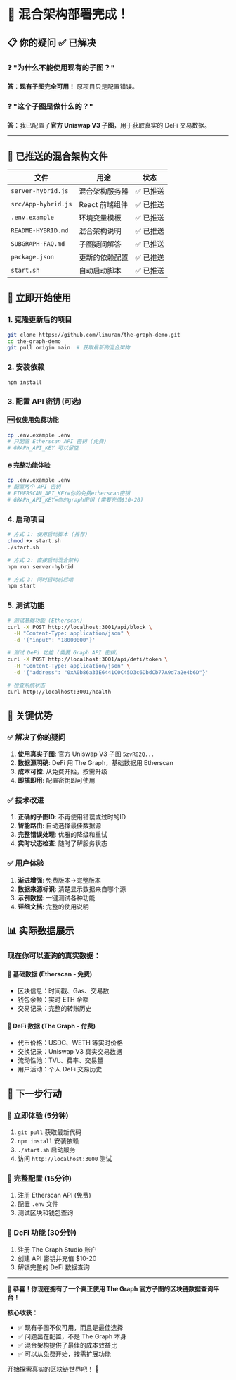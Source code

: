 # 🎉 混合架构部署完成！

## 📋 你的疑问 ✅ 已解决

### ❓ "为什么不能使用现有的子图？"
**答**：**现有子图完全可用！** 原项目只是配置错误。

### ❓ "这个子图是做什么的？" 
**答**：我已配置了**官方 Uniswap V3 子图**，用于获取真实的 DeFi 交易数据。

---

## 🚀 已推送的混合架构文件

| 文件 | 用途 | 状态 |
|------|------|------|
| `server-hybrid.js` | 混合架构服务器 | ✅ 已推送 |
| `src/App-hybrid.js` | React 前端组件 | ✅ 已推送 |
| `.env.example` | 环境变量模板 | ✅ 已推送 |
| `README-HYBRID.md` | 混合架构说明 | ✅ 已推送 |
| `SUBGRAPH-FAQ.md` | 子图疑问解答 | ✅ 已推送 |
| `package.json` | 更新的依赖配置 | ✅ 已推送 |
| `start.sh` | 自动启动脚本 | ✅ 已推送 |

## 🎯 立即开始使用

### 1. 克隆更新后的项目
```bash
git clone https://github.com/limuran/the-graph-demo.git
cd the-graph-demo
git pull origin main  # 获取最新的混合架构
```

### 2. 安装依赖
```bash
npm install
```

### 3. 配置 API 密钥 (可选)

#### 🆓 仅使用免费功能
```bash
cp .env.example .env
# 只配置 Etherscan API 密钥 (免费)
# GRAPH_API_KEY 可以留空
```

#### 🔥 完整功能体验
```bash
cp .env.example .env
# 配置两个 API 密钥
# ETHERSCAN_API_KEY=你的免费etherscan密钥  
# GRAPH_API_KEY=你的graph密钥 (需要充值$10-20)
```

### 4. 启动项目
```bash
# 方式 1: 使用启动脚本 (推荐)
chmod +x start.sh
./start.sh

# 方式 2: 直接启动混合架构
npm run server-hybrid

# 方式 3: 同时启动前后端
npm start
```

### 5. 测试功能
```bash
# 测试基础功能 (Etherscan)
curl -X POST http://localhost:3001/api/block \
  -H "Content-Type: application/json" \
  -d '{"input": "18000000"}'

# 测试 DeFi 功能 (需要 Graph API 密钥)
curl -X POST http://localhost:3001/api/defi/token \
  -H "Content-Type: application/json" \
  -d '{"address": "0xA0b86a33E6441C0C45D3c6DbdCb77A9d7a2e4b6D"}'

# 检查系统状态
curl http://localhost:3001/health
```

## 🌟 关键优势

### ✅ 解决了你的疑问
1. **使用真实子图**: 官方 Uniswap V3 子图 `5zvR82Q...`
2. **数据源明确**: DeFi 用 The Graph，基础数据用 Etherscan  
3. **成本可控**: 从免费开始，按需升级
4. **即插即用**: 配置密钥即可使用

### ✅ 技术改进
1. **正确的子图ID**: 不再使用错误或过时的ID
2. **智能路由**: 自动选择最佳数据源
3. **完整错误处理**: 优雅的降级和重试
4. **实时状态检查**: 随时了解服务状态

### ✅ 用户体验
1. **渐进增强**: 免费版本→完整版本
2. **数据来源标识**: 清楚显示数据来自哪个源
3. **示例数据**: 一键测试各种功能
4. **详细文档**: 完整的使用说明

## 📊 实际数据展示

### 现在你可以查询的真实数据：

#### 🔸 基础数据 (Etherscan - 免费)
- 区块信息：时间戳、Gas、交易数
- 钱包余额：实时 ETH 余额
- 交易记录：完整的转账历史

#### 🔹 DeFi 数据 (The Graph - 付费)  
- 代币价格：USDC、WETH 等实时价格
- 交换记录：Uniswap V3 真实交易数据
- 流动性池：TVL、费率、交易量
- 用户活动：个人 DeFi 交易历史

## 🎯 下一步行动

### 🥇 立即体验 (5分钟)
1. `git pull` 获取最新代码
2. `npm install` 安装依赖
3. `./start.sh` 启动服务
4. 访问 `http://localhost:3000` 测试

### 🥈 完整配置 (15分钟)
1. 注册 Etherscan API (免费)
2. 配置 `.env` 文件
3. 测试区块和钱包查询

### 🥉 DeFi 功能 (30分钟)
1. 注册 The Graph Studio 账户
2. 创建 API 密钥并充值 $10-20
3. 解锁完整的 DeFi 数据查询

---

**🎊 恭喜！你现在拥有了一个真正使用 The Graph 官方子图的区块链数据查询平台！**

**核心收获**：
- ✅ 现有子图不仅可用，而且是最佳选择
- ✅ 问题出在配置，不是 The Graph 本身  
- ✅ 混合架构提供了最佳的成本效益比
- ✅ 可以从免费开始，按需扩展功能

开始探索真实的区块链世界吧！ 🚀